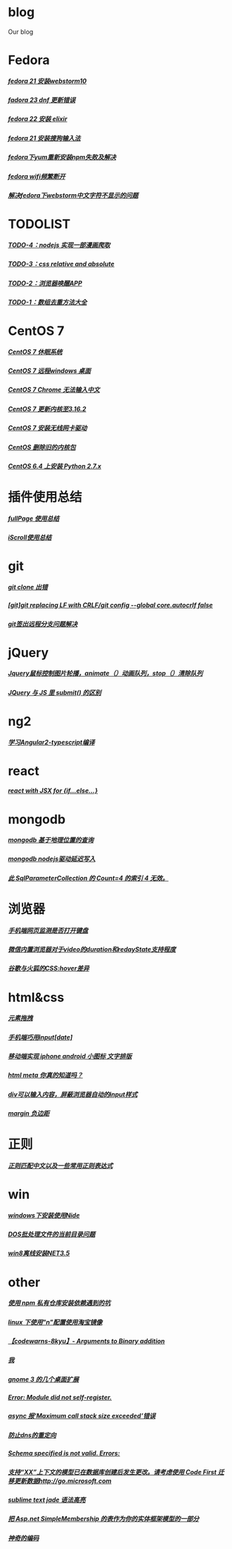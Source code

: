 # blog
Our blog
# Fedora
##### [fedora 21 安装webstorm10](https://github.com/benbenye/blog/issues/2)
##### [fadora 23 dnf 更新错误](http://blog.csdn.net/wmzy1067111110/article/details/51991264")
##### [fedora 22 安装 elixir](http://blog.csdn.net/wmzy1067111110/article/details/50898091")
##### [fedora 21 安装搜狗输入法](http://blog.csdn.net/wmzy1067111110/article/details/46605121")
##### [fedora下yum重新安装npm失败及解决](http://blog.csdn.net/wmzy1067111110/article/details/45339853")
##### [fedora wifi频繁断开](http://blog.csdn.net/wmzy1067111110/article/details/45152207")
##### [解决fedora下webstorm中文字符不显示的问题](http://blog.csdn.net/wmzy1067111110/article/details/45128747")

# TODOLIST
##### [TODO-4：nodejs 实现一部漫画爬取](https://github.com/benbenye/blog/issues/1)
##### [TODO-3：css relative and absolute](http://blog.csdn.net/wmzy1067111110/article/details/53157502)
##### [TODO-2：浏览器唤醒APP](http://blog.csdn.net/wmzy1067111110/article/details/52526830)
##### [TODO-1：数组去重方法大全](http://blog.csdn.net/wmzy1067111110/article/details/52398629)

# CentOS 7
##### [CentOS 7 休眠系统](http://blog.csdn.net/wmzy1067111110/article/details/41650795)
##### [CentOS 7 远程windows 桌面](http://blog.csdn.net/wmzy1067111110/article/details/41121715)
##### [CentOS 7 Chrome 无法输入中文](http://blog.csdn.net/wmzy1067111110/article/details/41079279)
##### [CentOS 7 更新内核至3.16.2](http://blog.csdn.net/wmzy1067111110/article/details/39251489)
##### [CentOS 7 安装无线网卡驱动](http://blog.csdn.net/wmzy1067111110/article/details/39118761)
##### [CentOS 删除旧的内核包](http://blog.csdn.net/wmzy1067111110/article/details/43533589)
##### [CentOS 6.4 上安装 Python 2.7.x](http://blog.csdn.net/wmzy1067111110/article/details/50110577)

# 插件使用总结
##### [fullPage 使用总结](http://blog.csdn.net/wmzy1067111110/article/details/44593675)
##### [iScroll使用总结](http://blog.csdn.net/wmzy1067111110/article/details/44564195)

# git
##### [git clone 出错](http://blog.csdn.net/wmzy1067111110/article/details/23096359)
##### [[git]git replacing LF with CRLF/git config --global core.autocrlf  false](http://blog.csdn.net/wmzy1067111110/article/details/14003729)
##### [git签出远程分支问题解决](http://blog.csdn.net/wmzy1067111110/article/details/13512763)

# jQuery
##### [Jquery鼠标控制图片轮播，animate（）动画队列，stop（）清除队列](http://blog.csdn.net/wmzy1067111110/article/details/13024027)
##### [JQuery 与 JS 里 submit() 的区别](http://blog.csdn.net/wmzy1067111110/article/details/12202669)

# ng2
##### [学习Angular2-typescript编译](http://blog.csdn.net/wmzy1067111110/article/details/49819331)

# react
##### [react with JSX for {if…else…}](http://blog.csdn.net/wmzy1067111110/article/details/51538241)

# mongodb
##### [mongodb 基于地理位置的查询](http://blog.csdn.net/wmzy1067111110/article/details/50483295)
##### [mongodb nodejs驱动延迟写入](http://blog.csdn.net/wmzy1067111110/article/details/44829951)
##### [此 SqlParameterCollection 的 Count=4 的索引 4 无效。](http://blog.csdn.net/wmzy1067111110/article/details/24269219)

# 浏览器
##### [手机端网页监测是否打开键盘](http://blog.csdn.net/wmzy1067111110/article/details/51306212)
##### [微信内置浏览器对于video的duration和redayState支持程度](http://blog.csdn.net/wmzy1067111110/article/details/44035993)
##### [谷歌与火狐的CSS:hover差异](http://blog.csdn.net/wmzy1067111110/article/details/11560129)

#  html&css
##### [元素拖拽](http://blog.csdn.net/wmzy1067111110/article/details/44780495)
##### [手机端巧用input[date]](http://blog.csdn.net/wmzy1067111110/article/details/44625213)
##### [移动端实现 iphone android 小图标 文字排版](http://blog.csdn.net/wmzy1067111110/article/details/44201101)
##### [html meta 你真的知道吗？](http://blog.csdn.net/wmzy1067111110/article/details/17447223)
##### [div可以输入内容，屏蔽浏览器自动的input样式](http://blog.csdn.net/wmzy1067111110/article/details/14523635)
##### [margin 负边距](http://blog.csdn.net/wmzy1067111110/article/details/17438389)

# 正则
##### [正则匹配中文以及一些常用正则表达式](http://blog.csdn.net/wmzy1067111110/article/details/45095379)

# win
##### [windows下安装使用Nide](http://blog.csdn.net/wmzy1067111110/article/details/17918203)
##### [DOS批处理文件的当前目录问题](http://blog.csdn.net/wmzy1067111110/article/details/17268077)
##### [win8离线安装NET3.5](http://blog.csdn.net/wmzy1067111110/article/details/12158237)

# other
##### [使用 npm 私有仓库安装依赖遇到的坑](http://blog.csdn.net/wmzy1067111110/article/details/53202988)
##### [linux 下使用\"n\"配置使用淘宝镜像](http://blog.csdn.net/wmzy1067111110/article/details/52963856)
##### [【codewarns-8kyu】-  Arguments to Binary addition](http://blog.csdn.net/wmzy1067111110/article/details/51898863)
##### [我](http://blog.csdn.net/wmzy1067111110/article/details/49024817)
##### [gnome 3 的几个桌面扩展](http://blog.csdn.net/wmzy1067111110/article/details/45795577)
##### [Error: Module did not self-register.](http://blog.csdn.net/wmzy1067111110/article/details/44959359)
##### [async 报‘Maximum call stack size exceeded’错误](http://blog.csdn.net/wmzy1067111110/article/details/44811747)
##### [防止dns的重定向](http://blog.csdn.net/wmzy1067111110/article/details/41893801)
##### [Schema specified is not valid. Errors:](http://blog.csdn.net/wmzy1067111110/article/details/28328009)
##### [支持“XX”上下文的模型已在数据库创建后发生更改。请考虑使用 Code First 迁移更新数据http://go.microsoft.com](http://blog.csdn.net/wmzy1067111110/article/details/25333363)
##### [sublime text jade 语法高亮](http://blog.csdn.net/wmzy1067111110/article/details/17841683)
##### [把 Asp.net SimpleMembership 的表作为你的实体框架模型的一部分](http://blog.csdn.net/wmzy1067111110/article/details/16969161)
##### [神奇的编码](http://blog.csdn.net/wmzy1067111110/article/details/11907215)
